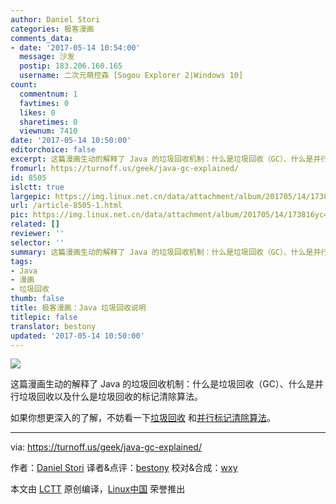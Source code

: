 ```yaml
---
author: Daniel Stori
categories: 极客漫画
comments_data:
- date: '2017-05-14 10:54:00'
  message: 沙发
  postip: 183.206.160.165
  username: 二次元萌控森 [Sogou Explorer 2|Windows 10]
count:
  commentnum: 1
  favtimes: 0
  likes: 0
  sharetimes: 0
  viewnum: 7410
date: '2017-05-14 10:50:00'
editorchoice: false
excerpt: 这篇漫画生动的解释了 Java 的垃圾回收机制：什么是垃圾回收（GC）、什么是并行垃圾回收以及什么是垃圾回收的标记清除算法。
fromurl: https://turnoff.us/geek/java-gc-explained/
id: 8505
islctt: true
largepic: https://img.linux.net.cn/data/attachment/album/201705/14/173816yc4inpaxsxjzt4mj.png.large.jpg
url: /article-8505-1.html
pic: https://img.linux.net.cn/data/attachment/album/201705/14/173816yc4inpaxsxjzt4mj.png.thumb.jpg
related: []
reviewer: ''
selector: ''
summary: 这篇漫画生动的解释了 Java 的垃圾回收机制：什么是垃圾回收（GC）、什么是并行垃圾回收以及什么是垃圾回收的标记清除算法。
tags:
- Java
- 漫画
- 垃圾回收
thumb: false
title: 极客漫画：Java 垃圾回收说明
titlepic: false
translator: bestony
updated: '2017-05-14 10:50:00'
---
```


![](/data/attachment/album/201705/14/173816yc4inpaxsxjzt4mj.png)


这篇漫画生动的解释了 Java 的垃圾回收机制：什么是垃圾回收（GC）、什么是并行垃圾回收以及什么是垃圾回收的标记清除算法。


如果你想更深入的了解，不妨看一下[垃圾回收](https://en.wikipedia.org/wiki/Garbage_collection_(computer_science)) 和[并行标记清除算法](https://en.wikipedia.org/wiki/Concurrent_mark_sweep_collector)。




---


via: <https://turnoff.us/geek/java-gc-explained/>


作者：[Daniel Stori](http://turnoff.us/about/) 译者&点评：[bestony](https://github.com/bestony) 校对&合成：[wxy](https://github.com/wxy)


本文由 [LCTT](https://github.com/LCTT/TranslateProject) 原创编译，[Linux中国](https://linux.cn/) 荣誉推出